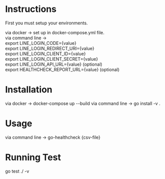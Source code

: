 
# Instructions
First you must setup your environments.

via docker -> set up in docker-compose.yml file.<br/>
via command line -><br/>
export LINE_LOGIN_CODE={value}<br/>
export LINE_LOGIN_REDIRECT_URI={value}<br/> 
export LINE_LOGIN_CLIENT_ID={value}<br/>
export LINE_LOGIN_CLIENT_SECRET={value}<br/>
export LINE_LOGIN_API_URL={value} (optional)<br/>
export HEALTHCHECK_REPORT_URL={value} (optional)<br/>

# Installation
via docker -> docker-compose up --build
via command line -> go install -v .

# Usage
via command line -> go-healthcheck {csv-file}

# Running Test
go test ./ -v

